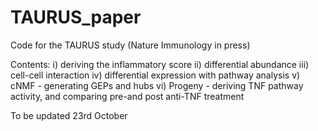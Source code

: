 # TAURUS_paper
Code for the TAURUS study (Nature Immunology in press)

Contents:
i) deriving the inflammatory score
ii) differential abundance
iii) cell-cell interaction
iv) differential expression with pathway analysis
v) cNMF - generating GEPs and hubs
vi) Progeny - deriving TNF pathway activity, and comparing pre-and post anti-TNF treatment

To be updated 23rd October
